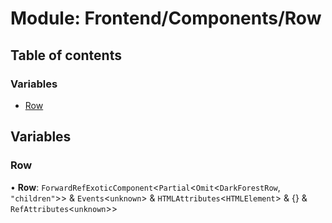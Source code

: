# Module: Frontend/Components/Row

## Table of contents

### Variables

- [Row](Frontend_Components_Row.md#row)

## Variables

### Row

• **Row**: `ForwardRefExoticComponent`<`Partial`<`Omit`<`DarkForestRow`, `"children"`\>\> & `Events`<`unknown`\> & `HTMLAttributes`<`HTMLElement`\> & {} & `RefAttributes`<`unknown`\>\>
